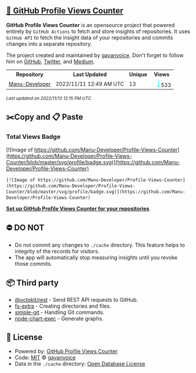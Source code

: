## [🚀 GitHub Profile Views Counter](https://github.com/gayanvoice/github-profile-views-counter)
**GitHub Profile Views Counter** is an opensource project that powered entirely by  `GitHub Actions` to fetch and store insights of repositories.
It uses `GitHub API` to fetch the insight data of your repositories and commits changes into a separate repository.

The project created and maintained by [gayanvoice](https://github.com/gayanvoice). Don't forget to follow him on [GitHub](https://github.com/gayanvoice), [Twitter](https://twitter.com/gayanvoice), and [Medium](https://gayanvoice.medium.com/).

<table>
	<tr>
		<th>
			Repository
		</th>
		<th>
			Last Updated
		</th>
		<th>
			Unique
		</th>
		<th>
			Views
		</th>
	</tr>
	<tr>
		<td>
			<a href="https://github.com/Manu-Developer/Profile-Views-Counter/tree/master/readme/465495654/year.md">
				Manu-Developer
			</a>
		</td>
		<td>
			2022/11/11 12:49 AM UTC
		</td>
		<td>
			13
		</td>
		<td>
			<img alt="Response time graph" src="https://github.com/Manu-Developer/Profile-Views-Counter/raw/master/graph/465495654/small/year.png" height="20"> 533
		</td>
	</tr>
</table>

<small><i>Last updated on 2022/11/13 12:15 PM UTC</i></small>

## ✂️Copy and 📋 Paste
### Total Views Badge
[![Image of https://github.com/Manu-Developer/Profile-Views-Counter](https://github.com/Manu-Developer/Profile-Views-Counter/blob/master/svg/profile/badge.svg)](https://github.com/Manu-Developer/Profile-Views-Counter)

```readme
[![Image of https://github.com/Manu-Developer/Profile-Views-Counter](https://github.com/Manu-Developer/Profile-Views-Counter/blob/master/svg/profile/badge.svg)](https://github.com/Manu-Developer/Profile-Views-Counter)
```
[**Set up GitHub Profile Views Counter for your repositories**](https://github.com/gayanvoice/github-profile-views-counter)
## ⛔ DO NOT
- Do not commit any changes to `./cache` directory. This feature helps to integrity of the records for visitors.
- The app will automatically stop measuring insights until you revoke those commits.
## 📦 Third party

- [@octokit/rest](https://www.npmjs.com/package/@octokit/rest) - Send REST API requests to GitHub.
- [fs-extra](https://www.npmjs.com/package/fs-extra) - Creating directories and files.
- [simple-git](https://www.npmjs.com/package/simple-git) - Handling Git commands.
- [node-chart-exec](https://www.npmjs.com/package/node-chart-exec) - Generate graphs.
## 📄 License
- Powered by: [GitHub Profile Views Counter](https://github.com/gayanvoice/github-profile-views-counter)
- Code: [MIT](./LICENSE) © [gayanvoice](https://github.com/gayanvoice)
- Data in the `./cache` directory: [Open Database License](https://opendatacommons.org/licenses/odbl/1-0/)